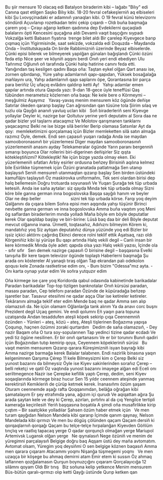 Bu şiir mensure 10 olacaq edi
Batalyon biraderim kibi – lağabı
"Bilıy" edi
Canına qast etilgen Saşko Bilıy kibi.
18-20 fevral cefakeşlerniñ aq elbiseleri kibi
Şu Lvovşçinadaki er adamnıñ yanaqları kibi.
O 19 fevral künü televizornı söndürdi
Açuvlanıp rozetkadan telni çekip çıqardı –
Oldı buña baqmağa çarem yoq –
Çırayı ağarıp ketken qadınına dep
Evdekilerni quçaqladı balalarını öpti
Kencesini quçağına aldı
Devamlı vaqıt başçığını sıypadı
Vokzalğa ketti
Babasın fiyatına  trenge bilet aldı
Bir çarelep Kiyevgece barıp çıqmaq içün
Yigirmisinde, saat sekizde, vokzalda edi
Doquzda – Maydanda
Onda – İnstitutskayada
On birde Rabbimizniñ üzerinde
Beyaz elbiselerde.
Çünki episi bilerek ve bilmeyerek
yapılğan günaları bağışlandı
Çünki özüni feda etip
Nice şeer ve köyniñ aqqını berdi
Onıñ yeri endi ebediyen
Ulu Tañrımız Oğlunıñ oñ tarafında
Çünki halqı hatirine canını feda etti.
Yanığından taş kesilgen qadını
Baqa oña:
Taştan eykel olğan
Qart anası ise, zornen qıbırdanıp,
Yüre yahşı adamlarnıñ qapı-qapıdan,
Yüksek bosağalağa mañlayını ura,
Yahşı adamlarnıñ qapı saplarını öpe,
Qorantasına bir parça para beriñiz
Üç ufaçıq evlâdını qaldırıp ketti
Ay!
 
Yahşı adamlar emen qapılar artında otura
Qapıda yazı: 9-dan 18-gece üyle teneffüsi
Qaş tübünden merametsiz közlernen oña baqa:
Ne kele bere o
Körmeymi – meşğulmiz
Aşaymız
 
Yavaş-yavaş menim mensurem köz ögünde deñişe
Satırlar ökeden qararıp başlay
Can ağrısından qan tüsüne tola
Şiirim sılaq ve tuzlu ola
Qayğılı ananıñ yavluq ucları kibi
 
Soñ biraderleriñ seni Kiyevge yollaylar
Deyler ki, nazirge bar
Qoltutuv yerine yerli deputatnı al
Sora daa ne qadar bizler yol taşlarnı atacaqmız
Ve Molotov qarışmanen tanklarnı yaqacaqmız
Belki ne ise bizge silâ berirler
Berip olamasa
Satsınlar
Ayt da qoy:  memleketimizni qorçalamaq içün
Bizler memleketten silâ satın almağa razımız
Öyle, demek.
Endi sen çapasıñ yuqarı radağa
Anda ise maydan samooboronasınıñ bir yüzerlemesi
Diger maydan samooboronasınıñ yüzerlemeniñ anasını ayday
Telekameralar ögünde
Yarın paranı bergenniñ sımarışı boyunca
Olar rollerini biri-digerinen deñişirler
Siz qışta kötekleştiñizmi? Kötekleştik!
Ne içün bizge yazda olmay eken.
Eki yüzerlemeniñ sıfatları
Arbiy esirler ordusına beñzey
Birisiniñ aqılına kelmez bile
Esirlikke tüşmemek içün
Özüni granatada patlatmağa
Sen utanıp başlaysıñ
Seniñ mensureñ utanmaqtan qızarıp başlay
Sen birden üstündeki kamuflâjnı taşlaysıñ
Öz maskirovka uniformañnı,
Tek seni olardan birisi dep halq bellemesin
Doğru trotuarda soyunasıñ
Ve Yuqarı Şurağa tek tüp urbada ketesiñ.
Anda ise saña aytalar: siz qayda
Mında tek tüp urbada olmay
Sizni köre bile
ganna german inna bogoslovska
Başqa sayğılı hanım ve beyler
Olar ne dep beller
                        sizni tek tüp urbada körse.
Farqı yoq deyim
Qalğanını da çıqara bilem
Soñra episi men aqqında yahşı tüşünir
Birinci nevbette
ganna german ve inna bogoslovska
Amma buña vaqıtım yoq
Meni ög saflardan biraderlerim mında yolladı
Maña böyle em böyle deputatlar kerek
Olar qaqıldap başlay ve biri-birine:
Lüsâ baq daa bir deli
Böyle deputat mevcut olğanına inana.
Ürmetli, toqtasañız,
Adıñıznı bilmeyim
Körem ki, mandatıñız yoq
Siz aytqan deputatıñız dünya yüzünde yoq edi
Bizler bir işsiz içkici aktörnı çağırdıq
Ekinci derece rolni teklif ettik
Aşatsaq, razı oldı
Körgeniñiz kibi işi yürüşe
Bu qapı artında
Halq vekili degil –
Canlı insan bir kere körmedik
Mında öyle adet: qapıda olsa yazı
Halq vekili yazısı,
İçinde ola - sıfır sıfır
 
Sen demek nazirge çapasıñ
O birisine degil – başqasına
Evelki tanışıña
Bir kere taqım televizor ögünde toplaştı
Haberlerni baqmağa
Şu arada onı köstereler
Al yanaqlı tıraş olğan
Tap ekrandan palı odekolon qoqusı kele
Zonada rastketirse edim onı, -
Bunı bizim "Odessa"mız ayta. -
Onı karta oynap yutar edim
Ve soñra yutquzır edim

Oña kirmege ise çare yoq
Koridorda qabul odasında kabinetinde barikadalar
Paradan barikadalar
Top-top tizilgen banknotalar
Onıñ kürsüsi paradan, masası paradan,
Cep telefonı paradan
Özünde de küpüradağa beñzep işaretler bar.
Tasavur etesiñmi ne qadar aqça
Olar ise ketireler ketireler.
Tekâranını almağa teklif eter edim
Mende baq ne qadar
Amma sen alıp olamazsıñ da.
Ne içün olamam
Oğlanlarğa tank alırım
Ya da anavı corc buşnı
Prezident degil
Uçaq gemini.
Ve endi qolumnı
Eñ yaqın para topuna uzatqanda
Andan tesaddufen ateşli köpek sekirip çıqa
Ceennemniñ özünden -
Yünleri – ateş, közü – ateş,
Ateşli tişlerinen
Boğazıma yapışa
Çoqunıp, haçnen özümni zoraki qurtardım
 
Dedim de saña olamazsıñ, -
Dey nazir
Baqam oña
O tura soy-sopularınen
Tap yedinci tizine qadar ecdadı
Ve yedi tiz ögüne nesilinen.
Er bir onıñ qartanasını
Ve er bir torunını
Bunıñ qadiri içün
Boğazından tutıp kemirip qoya,
Ceyennem köpekleriniñ sürüsi
 
Bu vaqıt menim mensurem
Qızarıp qarara
Küreşimizniñ isyan bayrağı kibi
 
Amma nazirge barmağa kerek
Balalar talabınen.
Endi nazirlik binasına yaqın kelgenimnen
Qarşıma Çérep 11 kele
Bilmeysizmi kim o Çerep
Belki siz yunost bazarını da bilmeysiz
Öyle ise Kiyev sakinlerinden sorañız
Çerep – belli reketçi ve qatil
Öz vaqtında yunost bazarını imayege alğan edi
Eceli onı seriltmegence
Nazir ise Çerepke kefillik yaptı
Çerep, dedim, seni Kiyev soqaqlarında
körmege biraz hucur
Sen 15 yıldır ceennem ateşinde yanmaq kerektirsiñ
Kemikleriñ de çürüp ketmek kerek.
İnanasıñmı özüm şaşam
Oturam ceennemde aşağı rafta
Qoqqanımdan, belâğa oğrağan kibi şamatalayım
Er şey etrafımda yana, ağızım içi qurudı
Ve aqiqattan ağıra
Şu arada şaytan kele ve dey ki
Çerep, azırlan, pırtıñnı al da çıq
Yengilce tertipli kamerağa keçirilesiñ
Yeriñ başqasına boşatıla
A şimdi oña musafirlikke kirip çıqtım –
Bir saatçikke yolladılar
Şahsen özüm haber etmek içün
 
Ve men turam qayğıdan Nelson Mandela kibi qararıp
İçimde qanım qaynay, Nelson Mandelada kibi
qırmızı
Ve men bu dögüş çölünden qaçam
Qaçam dersiñ ki qorqaqlarnıñ qorqağı
Qaçam bu telçe-telçe hırpalanğan Kiyevden
Göñlüm tınçlıq ve raatlıq tapacaq yerge
O qadar qorqunçlı olmağan yerge
Mariupol Artemivsk Lugansk olğan yerge
 
Ne qıynalasıñ
Nege özüniñ ve menim de yüregimni parçalaysıñ
Belgige doğru baq
Aqşam üstü dey maña avtomatım.
Avtomat olsam,
Yüregim yoq deysiñmi
O sen belgige köznen baqasıñ
Amma men qarara çıqaram
Atacammı yoqmı
Nişanğa tüşmegemi yoqmı
 
Ve men uzaqça bir köşege bu ahmaq demirni atam
Emir etem ki sussın
Öz ahmaq laflarınen qozğalamasın
Qurşun boynuzçığını çıqaram
Qorçalayıcığa 12 silâmnı qoyam
Oldı
Bir tınış
 
Biz soñuna kelip yetkence
Menim mensurem
Büs-bütün qaralı-qırmızı olıp ketti
Qayğı üstünde
Qurıp ketken qan
